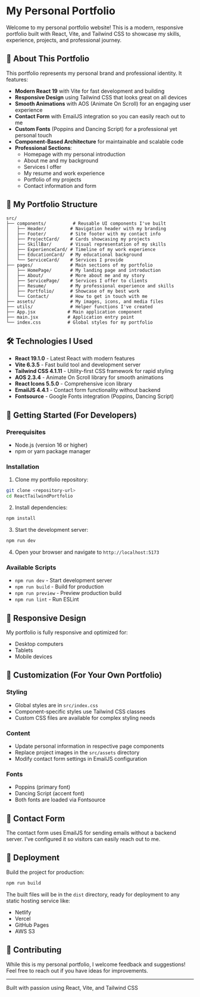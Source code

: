 # My Personal Portfolio

Welcome to my personal portfolio website! This is a modern, responsive portfolio built with React, Vite, and Tailwind CSS to showcase my skills, experience, projects, and professional journey.

## 🚀 About This Portfolio

This portfolio represents my personal brand and professional identity. It features:

- **Modern React 19** with Vite for fast development and building
- **Responsive Design** using Tailwind CSS that looks great on all devices
- **Smooth Animations** with AOS (Animate On Scroll) for an engaging user experience
- **Contact Form** with EmailJS integration so you can easily reach out to me
- **Custom Fonts** (Poppins and Dancing Script) for a professional yet personal touch
- **Component-Based Architecture** for maintainable and scalable code
- **Professional Sections**:
  - Homepage with my personal introduction
  - About me and my background
  - Services I offer
  - My resume and work experience
  - Portfolio of my projects
  - Contact information and form

## 📁 My Portfolio Structure

```
src/
├── components/          # Reusable UI components I've built
│   ├── Header/         # Navigation header with my branding
│   ├── Footer/         # Site footer with my contact info
│   ├── ProjectCard/    # Cards showcasing my projects
│   ├── SkillBar/       # Visual representation of my skills
│   ├── ExperienceCard/ # Timeline of my work experience
│   ├── EducationCard/  # My educational background
│   └── ServiceCard/    # Services I provide
├── pages/              # Main sections of my portfolio
│   ├── HomePage/       # My landing page and introduction
│   ├── About/          # More about me and my story
│   ├── ServicePage/    # Services I offer to clients
│   ├── Resume/         # My professional experience and skills
│   ├── Portfolio/      # Showcase of my best work
│   └── Contact/        # How to get in touch with me
├── assets/             # My images, icons, and media files
├── utils/              # Helper functions I've created
├── App.jsx            # Main application component
├── main.jsx           # Application entry point
└── index.css          # Global styles for my portfolio
```

## 🛠️ Technologies I Used

- **React 19.1.0** - Latest React with modern features
- **Vite 6.3.5** - Fast build tool and development server
- **Tailwind CSS 4.1.11** - Utility-first CSS framework for rapid styling
- **AOS 2.3.4** - Animate On Scroll library for smooth animations
- **React Icons 5.5.0** - Comprehensive icon library
- **EmailJS 4.4.1** - Contact form functionality without backend
- **Fontsource** - Google Fonts integration (Poppins, Dancing Script)

## 🚀 Getting Started (For Developers)

### Prerequisites

- Node.js (version 16 or higher)
- npm or yarn package manager

### Installation

1. Clone my portfolio repository:
```bash
git clone <repository-url>
cd ReactTailwindPortfolio
```

2. Install dependencies:
```bash
npm install
```

3. Start the development server:
```bash
npm run dev
```

4. Open your browser and navigate to `http://localhost:5173`

### Available Scripts

- `npm run dev` - Start development server
- `npm run build` - Build for production
- `npm run preview` - Preview production build
- `npm run lint` - Run ESLint

## 📱 Responsive Design

My portfolio is fully responsive and optimized for:
- Desktop computers
- Tablets
- Mobile devices

## 🎨 Customization (For Your Own Portfolio)

### Styling
- Global styles are in `src/index.css`
- Component-specific styles use Tailwind CSS classes
- Custom CSS files are available for complex styling needs

### Content
- Update personal information in respective page components
- Replace project images in the `src/assets` directory
- Modify contact form settings in EmailJS configuration

### Fonts
- Poppins (primary font)
- Dancing Script (accent font)
- Both fonts are loaded via Fontsource

## 📧 Contact Form

The contact form uses EmailJS for sending emails without a backend server. I've configured it so visitors can easily reach out to me.

## 🚀 Deployment

Build the project for production:
```bash
npm run build
```

The built files will be in the `dist` directory, ready for deployment to any static hosting service like:
- Netlify
- Vercel
- GitHub Pages
- AWS S3


## 🤝 Contributing

While this is my personal portfolio, I welcome feedback and suggestions! Feel free to reach out if you have ideas for improvements.

---

Built with passion using React, Vite, and Tailwind CSS
